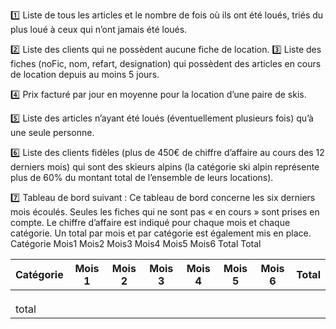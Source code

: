 :one: Liste de tous les articles et le nombre de fois où ils ont été loués, triés du plus loué à ceux qui n’ont jamais été loués.
  
:two: Liste des clients qui ne possèdent aucune fiche de location.
:three: Liste des fiches (noFic, nom, refart, designation) qui possèdent des articles en cours de location depuis au moins 5 jours.
  
:four: Prix facturé par jour en moyenne pour la location d’une paire de skis.

:five: Liste des articles n’ayant été loués (éventuellement plusieurs fois) qu’à une seule personne.
  
:six: Liste des clients fidèles (plus de 450€ de chiffre d’affaire au cours des 12 derniers mois) qui sont des skieurs alpins (la catégorie ski alpin représente plus de 60% du montant total de l’ensemble de leurs locations).
  
:seven: Tableau de bord suivant : Ce tableau de bord concerne les six derniers mois écoulés. Seules les fiches qui ne sont pas « en cours » sont prises en compte. Le chiffre d’affaire est indiqué pour chaque mois et chaque catégorie. Un total par mois et par catégorie est également mis en place.
 Catégorie Mois1 Mois2 Mois3 Mois4 Mois5 Mois6 Total
Total

| Catégorie|Mois 1|Mois 2|Mois 3|Mois 4|Mois 5|Mois 6|Total|
|---|---|---|---|---|---|---|---|
| | | | | | | | |
| | | | | | | | |
| | | | | | | | |
| total| | | | | | | |

